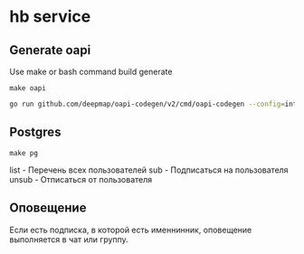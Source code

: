 # hb service

## Generate oapi
Use make or bash command build generate
```
make oapi
```
```bash
go run github.com/deepmap/oapi-codegen/v2/cmd/oapi-codegen --config=internal/config/oapi.yaml --package oapi api/api.yaml
```

## Postgres
```
make pg
``` 

list - Перечень всех пользователей
sub - Подписаться на пользователя
unsub - Отписаться от пользователя

## Оповещение
Если есть подписка, в которой есть именнинник, оповещение выполняется в чат или группу.